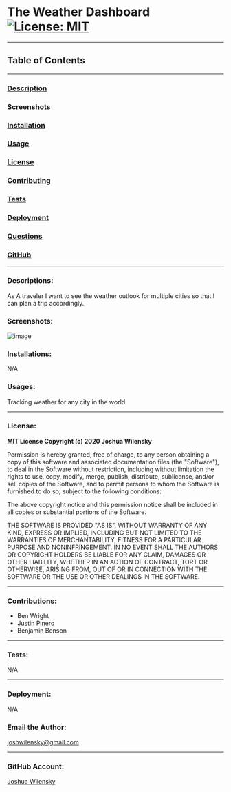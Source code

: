 # The Weather Dashboard [![License: MIT](https://img.shields.io/badge/License-MIT-yellow.svg)](https://opensource.org/licenses/MIT)

---

## Table of Contents

---

### [Description](#Descriptions)

### [Screenshots](#Screenshots)

### [Installation](#Installations)

### [Usage](#Usages)

### [License](#License)

### [Contributing](#Contributions)

### [Tests](#Tests)

### [Deployment](#Deployment)

### [Questions](#Questions)

### [GitHub](#GitHub)

---

### <a name="Description"></a>Descriptions:

As A traveler I want to see the weather outlook for multiple cities so that I can plan a trip accordingly.

### <a name="Screenshots"></a>Screenshots:

![image](https://user-images.githubusercontent.com/66797344/90827773-d458f800-e30a-11ea-996b-b186a71f8d16.png)

### <a name="Installation"></a>Installations:

N/A

### <a name="Usage"></a>Usages:

Tracking weather for any city in the world.

---

### <a name="License"></a>License:

**MIT License Copyright (c) 2020 Joshua Wilensky**

Permission is hereby granted, free of charge, to any person obtaining a copy
of this software and associated documentation files (the "Software"), to deal
in the Software without restriction, including without limitation the rights
to use, copy, modify, merge, publish, distribute, sublicense, and/or sell
copies of the Software, and to permit persons to whom the Software is
furnished to do so, subject to the following conditions:

The above copyright notice and this permission notice shall be included in all
copies or substantial portions of the Software.

THE SOFTWARE IS PROVIDED "AS IS", WITHOUT WARRANTY OF ANY KIND, EXPRESS OR
IMPLIED, INCLUDING BUT NOT LIMITED TO THE WARRANTIES OF MERCHANTABILITY,
FITNESS FOR A PARTICULAR PURPOSE AND NONINFRINGEMENT. IN NO EVENT SHALL THE
AUTHORS OR COPYRIGHT HOLDERS BE LIABLE FOR ANY CLAIM, DAMAGES OR OTHER
LIABILITY, WHETHER IN AN ACTION OF CONTRACT, TORT OR OTHERWISE, ARISING FROM,
OUT OF OR IN CONNECTION WITH THE SOFTWARE OR THE USE OR OTHER DEALINGS IN THE
SOFTWARE.

---

### <a name="Contributing"></a>Contributions:

- Ben Wright
- Justin Pinero
- Benjamin Benson

---

### <a name="Tests"></a>Tests:

N/A

---

### <a name="Deployment"></a>Deployment:

N/A

### <a name="Questions"></a>Email the Author:

joshwilensky@gmail.com

---

### <a name="Github"></a>GitHub Account:

[Joshua Wilensky](http://github.com/joshwilensky)
